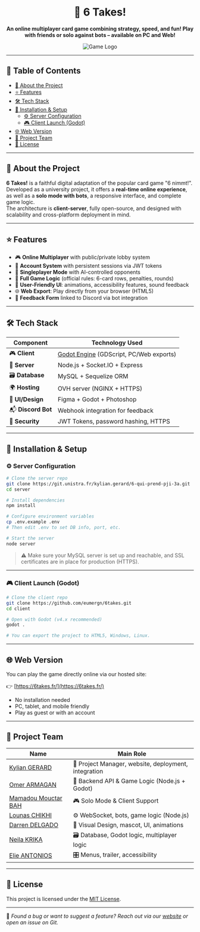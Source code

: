 <a name="readme-top"></a>

<div align="center">

# 🎲 6 Takes!

**An online multiplayer card game combining strategy, speed, and fun! Play with friends or solo against bots – available on PC and Web!**

![Game Logo](https://i.imgur.com/nCQF9ws.png)

</div>

---

## 📃 Table of Contents

- [📌 About the Project](#-about-the-project)
- [⭐️ Features](#️-features)
- [🛠 Tech Stack](#-tech-stack)
- [🚀 Installation & Setup](#-installation--setup)
  - [⚙️ Server Configuration](#️-server-configuration)
  - [🎮 Client Launch (Godot)](#-client-launch-godot)
- [🌐 Web Version](#-web-version)
- [👥 Project Team](#-project-team)
- [🔑 License](#-license)

---

## 📌 About the Project

**6 Takes!** is a faithful digital adaptation of the popular card game "6 nimmt!". Developed as a university project, it offers a **real-time online experience**, as well as a **solo mode with bots**, a responsive interface, and complete game logic.  
The architecture is **client-server**, fully open-source, and designed with scalability and cross-platform deployment in mind.

---

## ⭐️ Features

- 🎮 **Online Multiplayer** with public/private lobby system
- 👤 **Account System** with persistent sessions via JWT tokens
- 🤖 **Singleplayer Mode** with AI-controlled opponents
- 🧠 **Full Game Logic** (official rules: 6-card rows, penalties, rounds)
- 💬 **User-Friendly UI**: animations, accessibility features, sound feedback
- 🌐 **Web Export**: Play directly from your browser (HTML5)
- 📨 **Feedback Form** linked to Discord via bot integration

---

## 🛠 Tech Stack

| Component        | Technology Used             |
|------------------|-----------------------------|
| 🎮 **Client**    | [Godot Engine](https://godotengine.org/) (GDScript, PC/Web exports) |
| 🔌 **Server**    | Node.js + Socket.IO + Express |
| 🗃 **Database**  | MySQL + Sequelize ORM        |
| 🌍 **Hosting**   | OVH server (NGINX + HTTPS)   |
| 🎨 **UI/Design** | Figma + Godot + Photoshop    |
| 📬 **Discord Bot** | Webhook integration for feedback |
| 🔐 **Security**  | JWT Tokens, password hashing, HTTPS |

---

## 🚀 Installation & Setup

### ⚙️ Server Configuration

```bash
# Clone the server repo
git clone https://git.unistra.fr/kylian.gerard/6-qui-prend-pji-3a.git
cd server

# Install dependencies
npm install

# Configure environment variables
cp .env.example .env
# Then edit .env to set DB info, port, etc.

# Start the server
node server
```

> ⚠️ Make sure your MySQL server is set up and reachable, and SSL certificates are in place for production (HTTPS).

---

### 🎮 Client Launch (Godot)

```bash
# Clone the client repo
git clone https://github.com/eumergn/6takes.git
cd client

# Open with Godot (v4.x recommended)
godot .

# You can export the project to HTML5, Windows, Linux.
```

---

## 🌐 Web Version

You can play the game directly online via our hosted site:

👉 [https://6takes.fr/](https://6takes.fr/)

- No installation needed  
- PC, tablet, and mobile friendly  
- Play as guest or with an account  

---

## 👥 Project Team

| Name                     | Main Role                                      |
|--------------------------|------------------------------------------------|
| [Kylian GERARD](https://git.unistra.fr/kylian.gerard)       | 👑 Project Manager, website, deployment, integration |
| [Omer ARMAGAN](https://git.unistra.fr/armagan)              | 🧠 Backend API & Game Logic (Node.js + Godot)         |
| [Mamadou Mouctar BAH](https://git.unistra.fr/bahmm)         | 🎮 Solo Mode & Client Support                         |
| [Lounas CHIKHI](https://git.unistra.fr/lounas.chikhi)       | ⚙️ WebSocket, bots, game logic (Node.js)                  |
| [Darren DELGADO](https://git.unistra.fr/ddelgado)           | 🎨 Visual Design, mascot, UI, animations                 |
| [Neila KRIKA](https://git.unistra.fr/nkrika)                | 🗃 Database, Godot logic, multiplayer logic            |
| [Elie ANTONIOS](https://git.unistra.fr/antonios)            | 🎛 Menus, trailer, accessibility                   |

---

## 🔑 License

This project is licensed under the [MIT License](https://opensource.org/licenses/MIT).

---

💬 *Found a bug or want to suggest a feature? Reach out via our [website](https://6takes.fr/) or open an issue on Git.*
